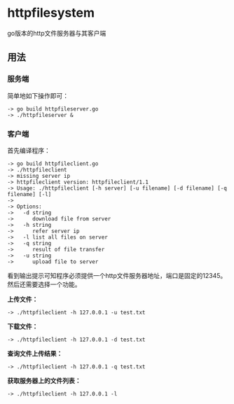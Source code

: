 # httpfilesystem
go版本的http文件服务器与其客户端

## 用法

### 服务端

简单地如下操作即可：

    -> go build httpfileserver.go
    -> ./httpfileserver &

### 客户端

首先编译程序：

    -> go build httpfileclient.go
    -> ./httpfileclient
    -> missing server ip
    -> httpfileclient version: httpfileclient/1.1
    -> Usage: ./httpfileclient [-h server] [-u filename] [-d filename] [-q filename] [-l]
    ->
    -> Options:
    ->   -d string
    ->     	download file from server
    ->   -h string
    ->     	refer server ip
    ->   -l	list all files on server
    ->   -q string
    ->     	result of file transfer
    ->   -u string
    ->     	upload file to server

看到输出提示可知程序必须提供一个http文件服务器地址，端口是固定的12345。然后还需要选择一个功能。

**上传文件：**

    -> ./httpfileclient -h 127.0.0.1 -u test.txt

**下载文件：**

    -> ./httpfileclient -h 127.0.0.1 -d test.txt

**查询文件上传结果：**

    -> ./httpfileclient -h 127.0.0.1 -q test.txt

**获取服务器上的文件列表：**

    -> ./httpfileclient -h 127.0.0.1 -l